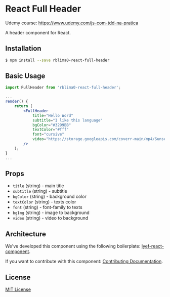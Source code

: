 # React Full Header

Udemy course: https://www.udemy.com/js-com-tdd-na-pratica

A header component for React.

## Installation

```sh
$ npm install --save rblima0-react-full-header
```

## Basic Usage

```jsx
import FullHeader from 'rblima0-react-full-header';

...
render() {
    return (
        <FullHeader
            title="Hello Word"
            subtitle="I like this language"
            bgColor="#3299BB"
            textColor="#fff"
            font="cursive"
            video="https://storage.googleapis.com/coverr-main/mp4/Sunset-Desert-Run.mp4"
        />
    );
}
...
```

## Props

- `title` (string) - main title
- `subtitle` (string) - subtitle
- `bgColor` (string) - background color
- `textColor` (string) - texts color
- `font` (string) - font-family to texts
- `bgImg` (string) - image to background
- `video` (string) - video to background

## Architecture

We've developed this component using the following boilerplate:
[lyef-react-component](https://github.com/lyef/lyef-react-component).

If you want to contribute with this component:
[Contributing Documentation](CONTRIBUTING.md).

## License

[MIT License](LICENSE.md)
